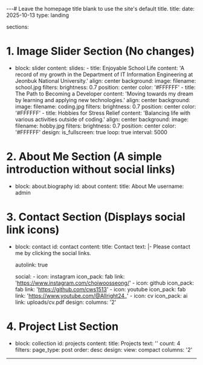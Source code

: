 ---# Leave the homepage title blank to use the site's default title.
title:
date: 2025-10-13
type: landing

sections:
  # 1. Image Slider Section (No changes)
  - block: slider
    content:
      slides:
        - title: Enjoyable School Life
          content: 'A record of my growth in the Department of IT Information Engineering at Jeonbuk National University.'
          align: center
          background:
            image:
              filename: school.jpg
              filters:
                brightness: 0.7
            position: center
            color: '#FFFFFF'
        - title: The Path to Becoming a Developer
          content: 'Moving towards my dream by learning and applying new technologies.'
          align: center
          background:
            image:
              filename: coding.jpg
              filters:
                brightness: 0.7
            position: center
            color: '#FFFFFF'
        - title: Hobbies for Stress Relief
          content: 'Balancing life with various activities outside of coding.'
          align: center
          background:
            image:
              filename: hobby.jpg
              filters:
                brightness: 0.7
            position: center
            color: '#FFFFFF'
    design:
      is_fullscreen: true
      loop: true
      interval: 5000

  # 2. About Me Section (A simple introduction without social links)
  - block: about.biography
    id: about
    content:
      title: About Me
      username: admin

  # 3. Contact Section (Displays social link icons)
  - block: contact
    id: contact
    content:
      title: Contact
      text: |-
        Please contact me by clicking the social links.
      
      autolink: true
      
      
      social:
        - icon: instagram
          icon_pack: fab
          link: 'https://www.instagram.com/choiwoosseong/'
        - icon: github
          icon_pack: fab
          link: 'https://github.com/cws1513'
        - icon: youtube
          icon_pack: fab
          link: 'https://www.youtube.com/@Allright24_' 
        - icon: cv
          icon_pack: ai
          link: uploads/cv.pdf
    design:
      columns: '2'

  # 4. Project List Section
  - block: collection
    id: projects
    content:
      title: Projects
      text: ''
      count: 4
      filters:
        page_type: post
      order: desc
    design:
      view: compact
      columns: '2'
---